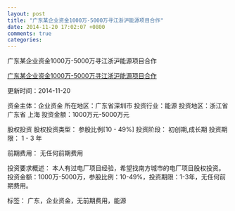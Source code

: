 ```yaml
---
layout: post
title: "广东某企业资金1000万-5000万寻江浙沪能源项目合作"
date: 2014-11-20 17:02:07 +0800
comments: true
categories: 
---
```

广东某企业资金1000万-5000万寻江浙沪能源项目合作

[广东某企业资金1000万-5000万寻江浙沪能源项目合作](http://zijin.trjcn.com/detail_239827.html)

更新时间：2014-11-20

资金主体：企业资金
所在地区：广东省深圳市
投资行业：能源
投资地区：浙江省 广东省 上海
投资金额：1000万元-5000万元

股权投资
股权投资类型：
                            参股比例[10 - 49%] 
                                                                                投资阶段：
                            初创期,成长期 
                                                                                                                                        投资期限：
                            1 - 3 年

前期费用：
无任何前期费用

投资要求概述：
本人有过电厂项目经验，希望找南方城市的电厂项目股权投资。投资金额：1000万-5000万，参股比例：10-49%，投资期限：1-3年，无任何前期费用。

标签：
广东，企业资金，无前期费用，能源


